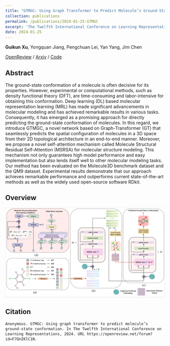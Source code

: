 ```yaml
---
title: "GTMGC: Using Graph Transformer to Predict Molecule’s Ground-State Conformation (camera-ready soon)"
collection: publications
permalink: /publications/2024-01-25-GTMGC
excerpt: 'The Twelfth International Conference on Learning Representations <b>(ICLR 2024, spotlight)</b> <br> <b>Guikun Xu</b>, Yongquan Jiang, Pengchuan Lei, Yan Yang, Jim Chen'
date: 2024-01-25
---
```



**Guikun Xu**, Yongquan Jiang, Pengchuan Lei, Yan Yang, Jim Chen

[OpenReview](https://openreview.net/forum?id=F7QnIKlC1N) / [Arxiv]() / [Code]()

## Abstract

The ground-state conformation of a molecule is often decisive for its properties. However, experimental or computational methods, such as density functional theory (DFT), are time-consuming and labor-intensive for obtaining this conformation. Deep learning (DL) based molecular representation learning (MRL) has made significant advancements in molecular modeling and has achieved remarkable results in various tasks. Consequently, it has emerged as a promising approach for directly predicting the ground-state conformation of molecules. In this regard, we introduce GTMGC, a novel network based on Graph-Transformer (GT) that seamlessly predicts the spatial configuration of molecules in a 3D space from their 2D topological architecture in an end-to-end manner. Moreover, we propose a novel self-attention mechanism called Molecule Structural Residual Self-Attention (MSRSA) for molecular structure modeling. This mechanism not only guarantees high model performance and easy implementation but also lends itself well to other molecular modeling tasks. Our method has been evaluated on the Molecule3D benchmark dataset and the QM9 dataset. Experimental results demonstrate that our approach achieves remarkable performance and outperforms current state-of-the-art methods as well as the widely used open-source software RDkit.

## Overview

![overview](/images/GTMGC/overview.png)

## Citation

```
Anonymous. GTMGC: Using graph transformer to predict molecule’s ground-state conformation. In The Twelfth International Conference on Learning Representations, 2024. URL https://openreview.net/forum?id=F7QnIKlC1N.
